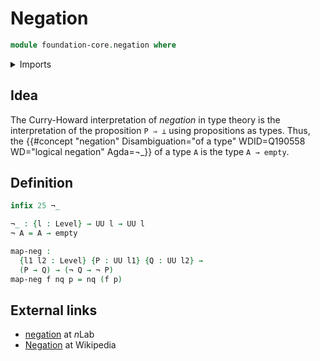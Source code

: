 # Negation

```agda
module foundation-core.negation where
```

<details><summary>Imports</summary>

```agda
open import foundation.universe-levels

open import foundation-core.empty-types
```

</details>

## Idea

The Curry-Howard interpretation of _negation_ in type theory is the
interpretation of the proposition `P ⇒ ⊥` using propositions as types. Thus, the
{{#concept "negation" Disambiguation="of a type" WDID=Q190558 WD="logical negation" Agda=¬_}}
of a type `A` is the type `A → empty`.

## Definition

```agda
infix 25 ¬_

¬_ : {l : Level} → UU l → UU l
¬ A = A → empty

map-neg :
  {l1 l2 : Level} {P : UU l1} {Q : UU l2} →
  (P → Q) → (¬ Q → ¬ P)
map-neg f nq p = nq (f p)
```

## External links

- [negation](https://ncatlab.org/nlab/show/negation) at $n$Lab
- [Negation](https://en.wikipedia.org/wiki/Negation) at Wikipedia
